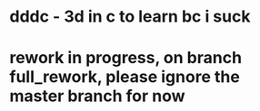 # dddc - 3d in c to learn bc i suck

# rework in progress, on branch **full\_rework**, please ignore the master branch for now
